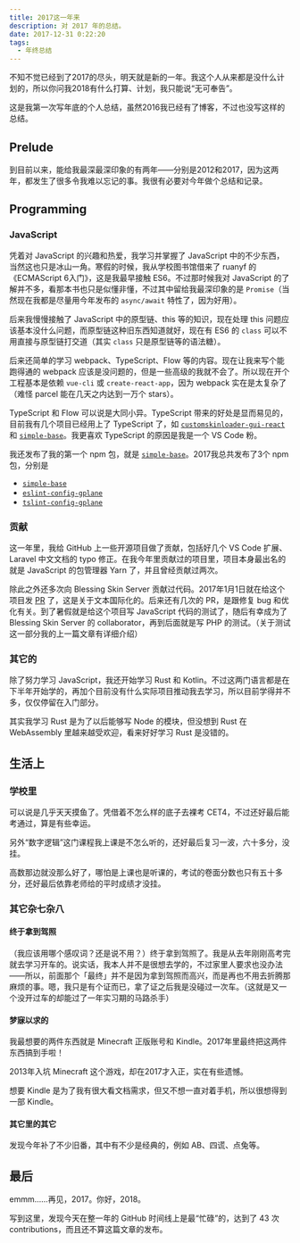 ```yaml
---
title: 2017这一年来
description: 对 2017 年的总结。
date: 2017-12-31 0:22:20
tags:
  - 年终总结
---
```


不知不觉已经到了2017的尽头，明天就是新的一年。我这个人从来都是没什么计划的，所以你问我2018有什么打算、计划，我只能说“无可奉告”。

这是我第一次写年底的个人总结，虽然2016我已经有了博客，不过也没写这样的总结。

## Prelude

到目前以来，能给我最深最深印象的有两年——分别是2012和2017，因为这两年，都发生了很多令我难以忘记的事。我很有必要对今年做个总结和记录。

## Programming

### JavaScript

凭着对 JavaScript 的兴趣和热爱，我学习并掌握了 JavaScript 中的不少东西，当然这也只是冰山一角。寒假的时候，我从学校图书馆借来了 ruanyf 的 《ECMAScript 6入门》，这是我最早接触 ES6。不过那时候我对 JavaScript 的了解并不多，看那本书也只是似懂非懂，不过其中留给我最深印象的是 `Promise`（当然现在我都是尽量用今年发布的 `async/await` 特性了，因为好用）。

后来我慢慢接触了 JavaScript 中的原型链、this 等的知识，现在处理 this 问题应该基本没什么问题，而原型链这种旧东西知道就好，现在有 ES6 的 `class` 可以不用直接与原型链打交道（其实 `class` 只是原型链等的语法糖）。

后来还简单的学习 webpack、TypeScript、Flow 等的内容。现在让我来写个能跑得通的 webpack 应该是没问题的，但是一些高级的我就不会了。所以现在开个工程基本是依赖 `vue-cli` 或 `create-react-app`，因为 webpack 实在是太复杂了（难怪 parcel 能在几天之内达到一万个 stars）。

TypeScript 和 Flow 可以说是大同小异。TypeScript 带来的好处是显而易见的，目前我有几个项目已经用上了 TypeScript 了，如 [`customskinloader-gui-react`](https://github.com/g-plane/customskinloader-gui-react) 和 [`simple-base`](https://github.com/g-plane/simple-base)。我更喜欢 TypeScript 的原因是我是一个 VS Code 粉。

我还发布了我的第一个 npm 包，就是 [`simple-base`](https://github.com/g-plane/simple-base)。2017我总共发布了3个 npm 包，分别是

- [`simple-base`](https://github.com/g-plane/simple-base)
- [`eslint-config-gplane`](https://github.com/g-plane/eslint-config-gplane)
- [`tslint-config-gplane`](https://github.com/g-plane/tslint-config-gplane)

### 贡献

这一年里，我给 GitHub 上一些开源项目做了贡献，包括好几个 VS Code 扩展、Laravel 中文文档的 typo 修正。在我今年里贡献过的项目里，项目本身最出名的就是 JavaScript 的包管理器 Yarn 了，并且曾经贡献过两次。

除此之外还多次向 Blessing Skin Server 贡献过代码。2017年1月1日就在给这个项目发 [PR](https://github.com/printempw/blessing-skin-server/pull/42) 了，这是关于文本国际化的。后来还有几次的 PR，是跟修复 bug 和优化有关。到了暑假就是给这个项目写 JavaScript 代码的测试了，随后有幸成为了 Blessing Skin Server 的 collaborator，再到后面就是写 PHP 的测试。（关于测试这一部分我的上一篇文章有详细介绍）

### 其它的

除了努力学习 JavaScript，我还开始学习 Rust 和 Kotlin。不过这两门语言都是在下半年开始学的，再加个目前没有什么实际项目推动我去学习，所以目前学得并不多，仅仅停留在入门部分。

其实我学习 Rust 是为了以后能够写 Node 的模块，但没想到 Rust 在 WebAssembly 里越来越受欢迎，看来好好学习 Rust 是没错的。

## 生活上

### 学校里

可以说是几乎天天摸鱼了。凭借着不怎么样的底子去裸考 CET4，不过还好最后能考通过，算是有些幸运。

另外“数字逻辑”这门课程我上课是不怎么听的，还好最后复习一波，六十多分，没挂。

高数那边就没那么好了，哪怕是上课也是听课的，考试的卷面分数也只有五十多分，还好最后依靠老师给的平时成绩才没挂。

### 其它杂七杂八

#### 终于拿到驾照

（我应该用哪个感叹词？还是说不用？）终于拿到驾照了。我是从去年刚刚高考完就去学习开车的。说实话，我本人并不是很想去学的，不过家里人要求也没办法——所以，前面那个「最终」并不是因为拿到驾照而高兴，而是再也不用去折腾那麻烦的事。嗯，我只是有个证而已，拿了证之后我是没碰过一次车。（这就是又一个没开过车的却能过了一年实习期的马路杀手）

#### 梦寐以求的

我最想要的两件东西就是 Minecraft 正版账号和 Kindle。2017年里最终把这两件东西搞到手啦！

2013年入坑 Minecraft 这个游戏，却在2017才入正，实在有些遗憾。

想要 Kindle 是为了我有很大看文档需求，但又不想一直对着手机，所以很想得到一部 Kindle。

#### 其它里的其它

发现今年补了不少旧番，其中有不少是经典的，例如 AB、四谎、点兔等。

## 最后

emmm……再见，2017。你好，2018。

写到这里，发现今天在整一年的 GitHub 时间线上是最“忙碌”的，达到了 43 次 contributions，而且还不算这篇文章的发布。
